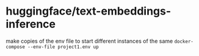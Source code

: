 # huggingface/text-embeddings-inference

make copies of the env file to start different instances of the same `docker-compose --env-file project1.env up`
